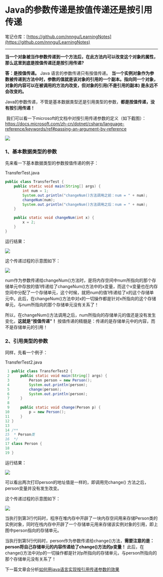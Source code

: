 # Java的参数传递是按值传递还是按引用传递

笔记仓库：[https://github.com/nnngu/LearningNotes](https://github.com/nnngu/LearningNotes)    

---

**当一个对象被当作参数传递到一个方法后，在此方法内可以改变这个对象的属性，那么这里到底是按值传递还是按引用传递?**

**答：是按值传递。**  Java 语言的参数传递只有按值传递。 **当一个实例对象作为参数被传递到方法中时，参数的值就是该对象的引用的一个副本。指向同一个对象，对象的内容可以在被调用的方法内改变，但对象的引用(不是引用的副本) 是永远不会改变的。**

Java的参数传递，不管是基本数据类型还是引用类型的参数，**都是按值传递，没有按引用传递！**

 我们可以看一下microsoft的文档中对按引用传递参数的定义（如下截图）：<https://docs.microsoft.com/zh-cn/dotnet/csharp/language-reference/keywords/ref#passing-an-argument-by-reference>  

![][1]

### 1、基本数据类型的参数

先来看一下基本数据类型的参数按值传递的例子：

TransferTest.java

```java
public class TransferTest {
    public static void main(String[] args) {
        int num = 1;
        System.out.println("changeNum()方法调用之前：num = " + num);
        changeNum(num);
        System.out.println("changeNum()方法调用之后：num = " + num);
    }

    public static void changeNum(int x) {
        x = 2;
    }
}
```

运行结果：

![][2]

这个传递过程的示意图如下：

![][3]

num作为参数传递给changeNum()方法时，是将内存空间中num所指向的那个存储单元中存放的值1传递给了changeNum()方法中的x变量，而这个x变量也在内存空间中分配了一个存储单元，这个时候，就把num的值1传递给了x的这个存储单元中。此后，在changeNum()方法中对x的一切操作都是针对x所指向的这个存储单元，与num所指向的那个存储单元没有关系了！

所以，在changeNum()方法调用之后，num所指向的存储单元的值还是没有发生变化，**这就是“按值传递”！** 按值传递的精髓是：传递的是存储单元中的内容，而不是存储单元的引用！

### 2、引用类型的参数

同样，先看一个例子：

TransferTest2.java  

```java
 1 public class TransferTest2 {
 2     public static void main(String[] args) {
 3         Person person = new Person();
 4         System.out.println(person);
 5         change(person);
 6         System.out.println(person);
 7     }
 8 
 9     public static void change(Person p) {
10         p = new Person();
11     }
12 }
13 
14 /**
15  * Person类
16  */
17 class Person {
18 
19 }
```

运行结果：

![][4]

可以看出两次打印person的地址值是一样的，即调用完change() 方法之后，person变量并没有发生改变。

这个传递过程的示意图如下：

![][5]

当执行到第3行代码时，程序在堆内存中开辟了一块内存空间用来存储Person类的实例对象，同时在栈内存中开辟了一个存储单元用来存储该实例对象的引用，即上图中person指向的存储单元。

当执行到第5行代码时，person作为参数传递给change()方法，**需要注意的是：person将自己存储单元的内容传递给了change()方法的p变量！** 此后，在change()方法中对p的一切操作都是针对p所指向的存储单元，与person所指向的那个存储单元没有关系了！

下一篇文章会分析[如何用java语言实现按引用传递参数的效果](http://www.cnblogs.com/nnngu/p/8300164.html)


  [1]: https://www.github.com/nnngu/FigureBed/raw/master/2018/1/21/1516471639380.jpg
  [2]: https://www.github.com/nnngu/FigureBed/raw/master/2018/1/21/1516471699788.jpg
  [3]: https://www.github.com/nnngu/FigureBed/raw/master/2018/1/21/1516471736135.jpg
  [4]: https://www.github.com/nnngu/FigureBed/raw/master/2018/1/21/1516471785596.jpg
  [5]: https://www.github.com/nnngu/FigureBed/raw/master/2018/1/21/1516471828124.jpg